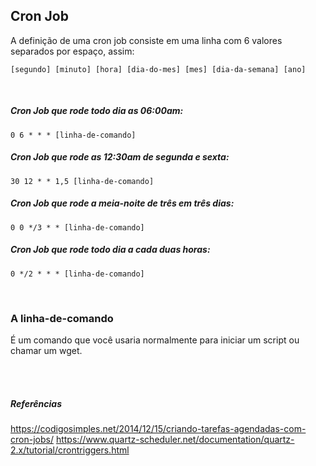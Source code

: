 ## Cron Job

A definição de uma cron job consiste em uma linha com 6 valores separados por espaço, assim:
    
    [segundo] [minuto] [hora] [dia-do-mes] [mes] [dia-da-semana] [ano]


<br>

##### Cron Job que rode todo dia as 06:00am:

    0 6 * * * [linha-de-comando]


##### Cron Job que rode as 12:30am de segunda e sexta:

    30 12 * * 1,5 [linha-de-comando]    


##### Cron Job que rode a meia-noite de três em três dias:

    0 0 */3 * * [linha-de-comando]    


##### Cron Job que rode todo dia a cada duas horas:

    0 */2 * * * [linha-de-comando]        


<br>


### A linha-de-comando

É um comando que você usaria normalmente para iniciar um script ou chamar um wget. 







<br>
<br>

##### Referências

<https://codigosimples.net/2014/12/15/criando-tarefas-agendadas-com-cron-jobs/>
<https://www.quartz-scheduler.net/documentation/quartz-2.x/tutorial/crontriggers.html>
